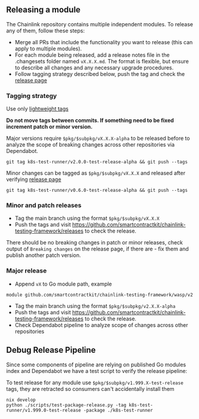 ## Releasing a module

The Chainlink repository contains multiple independent modules. To release any of them, follow these steps:

- Merge all PRs that include the functionality you want to release (this can apply to multiple modules).
- For each module being released, add a release notes file in the .changesets folder named `vX.X.X.md`. The format is flexible, but ensure to describe all changes and any necessary upgrade procedures.
- Follow tagging strategy described below, push the tag and check the [release page](https://github.com/smartcontractkit/chainlink-testing-framework/releases)

### Tagging strategy

Use only [lightweight tags](https://git-scm.com/book/en/v2/Git-Basics-Tagging)

**Do not move tags between commits. If something need to be fixed increment patch or minor version.**

Major versions require `$pkg/$subpkg/vX.X.X-alpha` to be released before to analyze the scope of breaking changes across other repositories via Dependabot.
```
git tag k8s-test-runner/v2.0.0-test-release-alpha && git push --tags
```

Minor changes can be tagged as `$pkg/$subpkg/vX.X.X` and released after verifying [release page](https://github.com/smartcontractkit/chainlink-testing-framework/releases)
```
git tag k8s-test-runner/v0.6.0-test-release-alpha && git push --tags
```

### Minor and patch releases
- Tag the main branch using the format `$pkg/$subpkg/vX.X.X`
- Push the tags and visit https://github.com/smartcontractkit/chainlink-testing-framework/releases to check the release.

There should be no breaking changes in patch or minor releases, check output of `Breaking changes` on the release page, if there are - fix them and publish another patch version.

### Major release
- Append `vX` to Go module path, example
```
module github.com/smartcontractkit/chainlink-testing-framework/wasp/v2
```
- Tag the main branch using the format `$pkg/$subpkg/v2.X.X-alpha`
- Push the tags and visit https://github.com/smartcontractkit/chainlink-testing-framework/releases to check the release.
- Check Dependabot pipeline to analyze scope of changes across other repositories

## Debug Release Pipeline
Since some components of pipeline are relying on published Go modules index and Dependabot we have a test script to verify the release pipeline:

To test release for any module use `$pkg/$subpkg/v1.999.X-test-release` tags, they are retracted so consumers can't accidentally install them
```
nix develop
python ./scripts/test-package-release.py -tag k8s-test-runner/v1.999.0-test-release -package ./k8s-test-runner
```